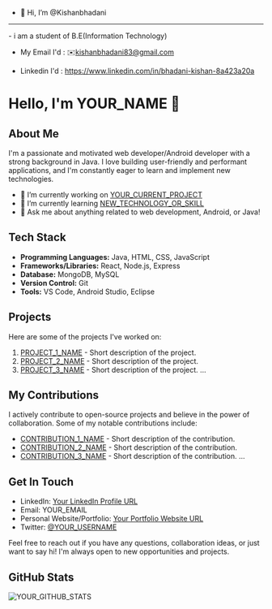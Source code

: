 - 👋 Hi, I’m @Kishanbhadani


<hr>
- i am a student of B.E(Information Technology)

- My Email I'd : ✉️<a>kishanbhadani83@gmail.com</a>

- Linkedin I'd : <a>https://www.linkedin.com/in/bhadani-kishan-8a423a20a</a>





<!---
Kishanbhadani/Kishanbhadani is a ✨ special ✨ repository because its `README.md` (this file) appears on your GitHub profile.
You can click the Preview link to tae a look at your changes.
--->


# Hello, I'm YOUR_NAME 👋

## About Me
I'm a passionate and motivated web developer/Android developer with a strong background in Java. I love building user-friendly and performant applications, and I'm constantly eager to learn and implement new technologies. 

- 🔭 I’m currently working on [YOUR_CURRENT_PROJECT](link_to_project_repository)
- 🌱 I’m currently learning [NEW_TECHNOLOGY_OR_SKILL](link_to_learning_resource)
- 💬 Ask me about anything related to web development, Android, or Java!

## Tech Stack

- **Programming Languages:** Java, HTML, CSS, JavaScript
- **Frameworks/Libraries:** React, Node.js, Express
- **Database:** MongoDB, MySQL
- **Version Control:** Git
- **Tools:** VS Code, Android Studio, Eclipse

## Projects

Here are some of the projects I've worked on:

1. [PROJECT_1_NAME](link_to_project1_repository) - Short description of the project.
2. [PROJECT_2_NAME](link_to_project2_repository) - Short description of the project.
3. [PROJECT_3_NAME](link_to_project3_repository) - Short description of the project.
   ...

## My Contributions

I actively contribute to open-source projects and believe in the power of collaboration. Some of my notable contributions include:

- [CONTRIBUTION_1_NAME](link_to_contribution1_repository) - Short description of the contribution.
- [CONTRIBUTION_2_NAME](link_to_contribution2_repository) - Short description of the contribution.
- [CONTRIBUTION_3_NAME](link_to_contribution3_repository) - Short description of the contribution.
   ...

## Get In Touch

- LinkedIn: [Your LinkedIn Profile URL](link_to_linkedin_profile)
- Email: YOUR_EMAIL
- Personal Website/Portfolio: [Your Portfolio Website URL](link_to_personal_website)
- Twitter: [@YOUR_USERNAME](https://twitter.com/YOUR_USERNAME)

Feel free to reach out if you have any questions, collaboration ideas, or just want to say hi! I'm always open to new opportunities and projects.

## GitHub Stats

![YOUR_GITHUB_STATS](YOUR_GITHUB_STATS_IMAGE_URL)

<!-- You can use services like https://github-readme-stats.vercel.app/ to generate your GitHub Stats Image URL -->
